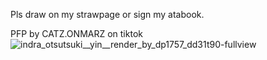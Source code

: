    Pls draw on my strawpage or sign my atabook. 

PFP by CATZ.ONMARZ on tiktok 
![indra_otsutsuki__yin__render_by_dp1757_dd31t90-fullview](https://github.com/user-attachments/assets/e2e306de-a406-4767-93a1-cb54fc606681)


<!---
BubbaBuff/BubbaBuff is a ✨ special ✨ repository because its `README.md` (this file) appears on your GitHub profile.
You can click the Preview link to take a look at your changes.
--->
